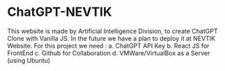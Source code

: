 # ChatGPT-NEVTIK
This website is made by Artificial Intelligence Division, to create ChatGPT Clone with Vanilla JS. In the future we have a plan to deploy it at NEVTIK Website.
For this project we need :
    a. ChatGPT API Key
    b. React JS for FrontEnd
    c. Github for Collaboration
    d. VMWare/VirtualBox as a Server (using Ubuntu)
